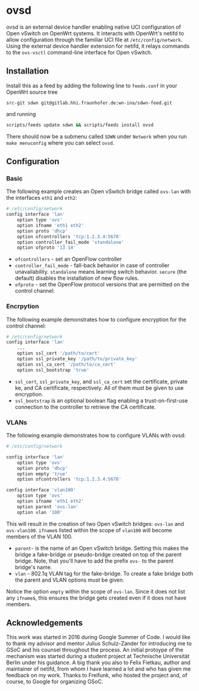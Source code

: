# ovsd

ovsd is an external device handler enabling native UCI configuration of Open vSwitch on OpenWrt systems.
It interacts with OpenWrt's netifd to allow configuration through the familiar UCI file at `/etc/config/network`.
Using the external device handler extension for netifd, it relays commands to the `ovs-vsctl` command-line interface for Open vSwitch.

## Installation

Install this as a feed by adding the following line to `feeds.conf` in your OpenWrt source tree
```
src-git sdwn git@gitlab.hhi.fraunhofer.de:wn-ina/sdwn-feed.git
```
and running
```bash
scripts/feeds update sdwn && scripts/feeds install ovsd
```
There should now be a submenu called `SDWN` under `Network` when you run
`make menuconfig` where you can select `ovsd`.

## Configuration

### Basic
The following example creates an Open vSwitch bridge called `ovs-lan` with the interfaces `eth1` and `eth2`:

```bash
# /etc/config/network
config interface 'lan'
	option type 'ovs'
	option ifname 'eth1 eth2'
	option proto 'dhcp'
	option ofcontrollers 'tcp:1.2.3.4:5678'
	option controller_fail_mode 'standalone'
	option ofproto '13 14'
```
 - `ofcontrollers` - set an OpenFlow controller
 - `controller_fail_mode` - fall-back behavior in case of controller unavailability. `standalone` means learning switch behavior. `secure` (the default) disables the installation of new flow rules.
 - `ofproto` - set the OpenFlow protocol versions that are permitted on the control channel.

### Encrpytion
The following example demonstrates how to configure encryption for the control channel:

```bash
# /etc/config/network
config interface 'lan'
	...
	option ssl_cert '/path/to/cert'
	option ssl_private_key '/path/to/private_key'
	option ssl_ca_cert '/path/to/ca_cert'
	option ssl_bootstrap 'true'
```
 - `ssl_cert`, `ssl_private_key`, and `ssl_ca_cert` set the certificate, private ke, and CA certificate, respectively. All of them must be given to use encryption.
 - `ssl_bootstrap` is an optional boolean flag enabling a trust-on-first-use connection to the controller to retrieve the CA certificate.

### VLANs
The following example demonstrates how to configure VLANs with ovsd:

```bash
# /etc/config/network

config interface 'lan'
	option type 'ovs'
	option proto 'dhcp'
	option empty 'true'
	option ofcontrollers 'tcp:1.2.3.4:5678'

config interface 'vlan100'
	option type 'ovs'
	option ifname 'eth1 eth2'
	option parent 'ovs-lan'
	option vlan '100'
```
This will result in the creation of two Open vSwitch bridges: `ovs-lan` and `ovs-vlan100`. `ifname`s listed within the scope of `vlan100` will become members of the VLAN 100.
 - `parent`- is the name of an Open vSwitch bridge. Setting this makes the bridge a fake-bridge or pseudo-bridge created on top of the parent bridge. Note, that you'll have to add the prefix `ovs-` to the parent bridge's name.
 - `vlan` - 802.1q VLAN tag for the fake-bridge. To create a fake bridge both the parent and VLAN options must be given.

Notice the option `empty` within the scope of `ovs-lan`. Since it does not list any `ifname`s, this ensures the bridge gets created even if it does not have members.

## Acknowledgements

This work was started in 2016 during Google Summer of Code. I would like to thank my advisor and mentor Julius Schulz-Zander for introducing me to GSoC and his counsel throughout the process.
An initial protoype of the mechanism was started during a student project at Technische Universität Berlin under his guidance.
A big thank you also to Felix Fietkau, author and maintainer of netifd, from whom I have learned a lot and who has given me feedback on my work. 
Thanks to Freifunk, who hosted the project and, of course, to Google for organizing GSoC.
